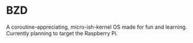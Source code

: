 # BZD

A coroutine-appreciating, micro-ish-kernel OS made for fun and learning. Currently planning to target the Raspberry Pi.
